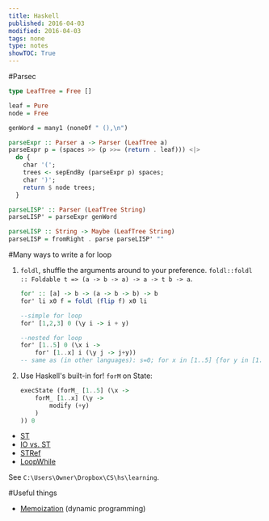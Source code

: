 ```yaml
---
title: Haskell
published: 2016-04-03
modified: 2016-04-03
tags: none
type: notes
showTOC: True
---
```


#Parsec

```haskell
type LeafTree = Free []

leaf = Pure
node = Free

genWord = many1 (noneOf " (),\n")

parseExpr :: Parser a -> Parser (LeafTree a)
parseExpr p = (spaces >> (p >>= (return . leaf))) <|>
  do {
    char '(';
    trees <- sepEndBy (parseExpr p) spaces;
    char ')';
    return $ node trees;
  }

parseLISP' :: Parser (LeafTree String)
parseLISP' = parseExpr genWord

parseLISP :: String -> Maybe (LeafTree String)
parseLISP = fromRight . parse parseLISP' ""
```

#Many ways to write a for loop

1.  `foldl`, shuffle the arguments around to your preference. `foldl::foldl :: Foldable t => (a -> b -> a) -> a -> t b -> a`.
	```haskell
	for' :: [a] -> b -> (a -> b -> b) -> b
	for' li x0 f = foldl (flip f) x0 li

	--simple for loop
	for' [1,2,3] 0 (\y i -> i + y)

	--nested for loop
	for' [1..5] 0 (\x i ->
		for' [1..x] i (\y j -> j+y))
	-- same as (in other languages): s=0; for x in [1..5] {for y in [1..x]{s = s+y}}; return y
	```
2.  Use Haskell's built-in for! `forM` on State:
	```haskell
	execState (forM_ [1..5] (\x ->
		forM_ [1..x] (\y ->
			modify (+y)
		)
	)) 0
	```

* [ST](https://hackage.haskell.org/package/base-4.8.2.0/docs/Control-Monad-ST.html)
* [IO vs. ST](http://stackoverflow.com/questions/20439316/when-to-use-stref-or-ioref)
* [STRef](https://hackage.haskell.org/package/base-4.8.2.0/docs/Data-STRef.html)
* [LoopWhile](http://hackage.haskell.org/package/loop-while-1.0.0/docs/Control-Monad-LoopWhile.html)

See `C:\Users\Owner\Dropbox\CS\hs\learning`.

#Useful things

* [Memoization](http://hackage.haskell.org/package/monad-memo) (dynamic programming) 

<!--
When you want every feature, vs. just include features you want.
-->
